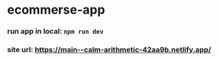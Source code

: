 # ecommerse-app

### run app in local:  ```npm run dev```
### site url: https://main--calm-arithmetic-42aa9b.netlify.app/

